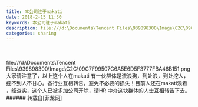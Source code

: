 ```yaml
---
title: 本公司驻于makati
date: 2018-2-15 11:30
keywords: 本公司驻于makati
description: file:///d:\Documents\Tencent Files\939898300\Image\C2C\09C7F99507C6A5E6D5F3777FBA46B151.png大家请注意了，以上这个人在makati 有一伙群体是流浪狗，到处浪，到处挖人，挖不到人不甘心。各行业互相转告，避免不必要的损失！目前人还在makati浪着 ，经查实，这个人已被多加公司开除，请HR 中介这块群体的人士互相转告下去。
categories: sharing
---
```

<td class="t_f" id="postmessage_1146359">

<br/>
<br/>
file:///d:\Documents\Tencent Files\939898300\Image\C2C\09C7F99507C6A5E6D5F3777FBA46B151.png大家请注意了，以上这个人在makati 有一伙群体是流浪狗，到处浪，到处挖人，挖不到人不甘心。各行业互相转告，避免不必要的损失！目前人还在makati浪着 ，经查实，这个人已被多加公司开除，请HR 中介这块群体的人士互相转告下去。<br/>
</td>
###### 转载自[菲龙网]